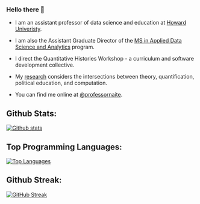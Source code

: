 ### Hello there 👋

- I am an assistant professor of data science and education at [Howard Univeristy](https://howard.edu/).

- I am also the Assistant Graduate Director of the [MS in Applied Data Science and Analytics](https://provost.howard.edu/datascience) program.
  
- I direct the Quantitative Histories Workshop - a curriculum and software development collective.
    
- My [research](https://profiles.howard.edu/nathan-alexander) considers the intersections between theory, quantification, political education, and computation.
  
- You can find me online at [@professornaite](https://twitter.com/professornaite).

Github Stats:
----------------------------------
[![Github stats](https://github-readme-stats.vercel.app/api?username=professornaite&show_icons=true&theme=dark#gh-dark-mode-only)](https://github.com/professornaite/github-readme-stats)

Top Programming Languages:
----------------------------------
[![Top Languages](https://github-readme-stats.vercel.app/api/top-langs/?username=professornaite&hide_progress=true&show_icons=true&theme=light#gh-dark-mode-only)](https://github.com/professornaite/github-readme-stats)

Github Streak:
----------------------------------
[![GitHub Streak](https://streak-stats.demolab.com/?user=professornaite&theme=light)](https://git.io/streak-stats)


<!--
**professornaite/professornaite** is a ✨ _special_ ✨ repository because its `README.md` (this file) appears on your GitHub profile.

Here are some ideas to get you started:

- 🔭 I’m currently working on ...
- 🌱 I’m currently learning ...
- 👯 I’m looking to collaborate on ...
- 🤔 I’m looking for help with ...
- 💬 Ask me about ...
- 📫 How to reach me: ...
- 😄 Pronouns: ...
- ⚡ Fun fact: ...
-->
